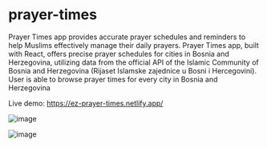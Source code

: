 # prayer-times

Prayer Times app provides accurate prayer schedules and reminders to help Muslims effectively manage their daily prayers. Prayer Times app, built with React, offers precise prayer schedules for cities in Bosnia and Herzegovina, utilizing data from the official API of the Islamic Community of Bosnia and Herzegovina (Rijaset Islamske zajednice u Bosni i Hercegovini). User is able to browse prayer times for every city in Bosnia and Herzegovina

Live demo: https://ez-prayer-times.netlify.app/

![image](https://github.com/zexach/prayer-times/assets/83666062/f1ffecc7-9893-4de2-8444-a15e57e881f9)

![image](https://github.com/zexach/prayer-times/assets/83666062/6e940afa-2cf5-4e59-819d-2a44ff1afe38)

